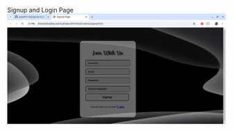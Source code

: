 Signup and Login Page
![alt image](https://github.com/gayathri-36/signup-loginpage/blob/0cc9effdb5dc95291ea4282fe49482dfb7069694/Signup%20page)
